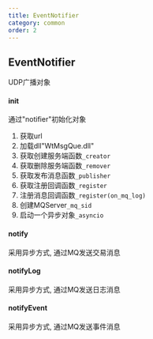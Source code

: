 ```yaml
---
title: EventNotifier
category: common
order: 2
---
```


## EventNotifier
UDP广播对象

#### init
通过"notifier"初始化对象
1. 获取url
2. 加载dll"WtMsgQue.dll"
3. 获取创建服务端函数`_creator`
4. 获取删除服务端函数`_remover`
5. 获取发布消息函数`_publisher`
6. 获取注册回调函数`_register`
7. 注册消息回调函数`_register(on_mq_log)`
8. 创建MQServer`_mq_sid`
9. 启动一个异步对象`_asyncio`

#### notify
采用异步方式, 通过MQ发送交易消息

#### notifyLog
采用异步方式, 通过MQ发送日志消息

#### notifyEvent
采用异步方式, 通过MQ发送事件消息